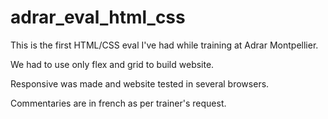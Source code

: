 # adrar_eval_html_css

This is the first HTML/CSS eval I've had while training at Adrar Montpellier. 

We had to use only flex and grid to build website.

Responsive was made and website tested in several browsers.

Commentaries are in french as per trainer's request.
